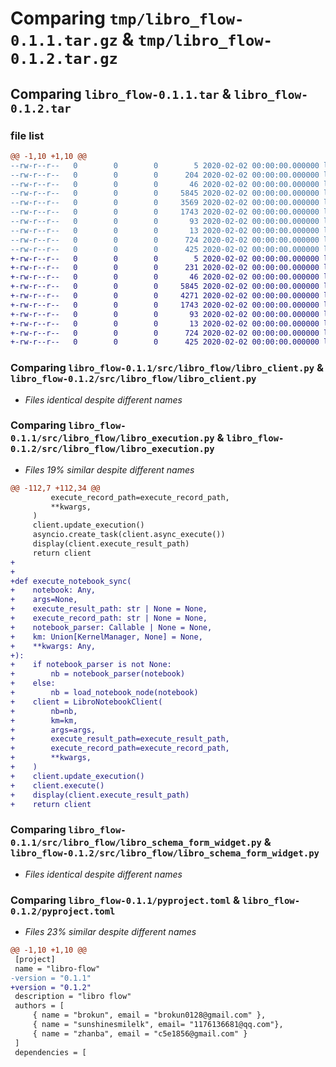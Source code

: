 # Comparing `tmp/libro_flow-0.1.1.tar.gz` & `tmp/libro_flow-0.1.2.tar.gz`

## Comparing `libro_flow-0.1.1.tar` & `libro_flow-0.1.2.tar`

### file list

```diff
@@ -1,10 +1,10 @@
--rw-r--r--   0        0        0        5 2020-02-02 00:00:00.000000 libro_flow-0.1.1/.python-version
--rw-r--r--   0        0        0      204 2020-02-02 00:00:00.000000 libro_flow-0.1.1/src/libro_flow/__init__.py
--rw-r--r--   0        0        0       46 2020-02-02 00:00:00.000000 libro_flow-0.1.1/src/libro_flow/_version.py
--rw-r--r--   0        0        0     5845 2020-02-02 00:00:00.000000 libro_flow-0.1.1/src/libro_flow/libro_client.py
--rw-r--r--   0        0        0     3569 2020-02-02 00:00:00.000000 libro_flow-0.1.1/src/libro_flow/libro_execution.py
--rw-r--r--   0        0        0     1743 2020-02-02 00:00:00.000000 libro_flow-0.1.1/src/libro_flow/libro_schema_form_widget.py
--rw-r--r--   0        0        0       93 2020-02-02 00:00:00.000000 libro_flow-0.1.1/.gitignore
--rw-r--r--   0        0        0       13 2020-02-02 00:00:00.000000 libro_flow-0.1.1/README.md
--rw-r--r--   0        0        0      724 2020-02-02 00:00:00.000000 libro_flow-0.1.1/pyproject.toml
--rw-r--r--   0        0        0      425 2020-02-02 00:00:00.000000 libro_flow-0.1.1/PKG-INFO
+-rw-r--r--   0        0        0        5 2020-02-02 00:00:00.000000 libro_flow-0.1.2/.python-version
+-rw-r--r--   0        0        0      231 2020-02-02 00:00:00.000000 libro_flow-0.1.2/src/libro_flow/__init__.py
+-rw-r--r--   0        0        0       46 2020-02-02 00:00:00.000000 libro_flow-0.1.2/src/libro_flow/_version.py
+-rw-r--r--   0        0        0     5845 2020-02-02 00:00:00.000000 libro_flow-0.1.2/src/libro_flow/libro_client.py
+-rw-r--r--   0        0        0     4271 2020-02-02 00:00:00.000000 libro_flow-0.1.2/src/libro_flow/libro_execution.py
+-rw-r--r--   0        0        0     1743 2020-02-02 00:00:00.000000 libro_flow-0.1.2/src/libro_flow/libro_schema_form_widget.py
+-rw-r--r--   0        0        0       93 2020-02-02 00:00:00.000000 libro_flow-0.1.2/.gitignore
+-rw-r--r--   0        0        0       13 2020-02-02 00:00:00.000000 libro_flow-0.1.2/README.md
+-rw-r--r--   0        0        0      724 2020-02-02 00:00:00.000000 libro_flow-0.1.2/pyproject.toml
+-rw-r--r--   0        0        0      425 2020-02-02 00:00:00.000000 libro_flow-0.1.2/PKG-INFO
```

### Comparing `libro_flow-0.1.1/src/libro_flow/libro_client.py` & `libro_flow-0.1.2/src/libro_flow/libro_client.py`

 * *Files identical despite different names*

### Comparing `libro_flow-0.1.1/src/libro_flow/libro_execution.py` & `libro_flow-0.1.2/src/libro_flow/libro_execution.py`

 * *Files 19% similar despite different names*

```diff
@@ -112,7 +112,34 @@
         execute_record_path=execute_record_path,
         **kwargs,
     )
     client.update_execution()
     asyncio.create_task(client.async_execute())
     display(client.execute_result_path)
     return client
+
+
+def execute_notebook_sync(
+    notebook: Any,
+    args=None,
+    execute_result_path: str | None = None,
+    execute_record_path: str | None = None,
+    notebook_parser: Callable | None = None,
+    km: Union[KernelManager, None] = None,
+    **kwargs: Any,
+):
+    if notebook_parser is not None:
+        nb = notebook_parser(notebook)
+    else:
+        nb = load_notebook_node(notebook)
+    client = LibroNotebookClient(
+        nb=nb,
+        km=km,
+        args=args,
+        execute_result_path=execute_result_path,
+        execute_record_path=execute_record_path,
+        **kwargs,
+    )
+    client.update_execution()
+    client.execute()
+    display(client.execute_result_path)
+    return client
```

### Comparing `libro_flow-0.1.1/src/libro_flow/libro_schema_form_widget.py` & `libro_flow-0.1.2/src/libro_flow/libro_schema_form_widget.py`

 * *Files identical despite different names*

### Comparing `libro_flow-0.1.1/pyproject.toml` & `libro_flow-0.1.2/pyproject.toml`

 * *Files 23% similar despite different names*

```diff
@@ -1,10 +1,10 @@
 [project]
 name = "libro-flow"
-version = "0.1.1"
+version = "0.1.2"
 description = "libro flow"
 authors = [
     { name = "brokun", email = "brokun0128@gmail.com" },
     { name = "sunshinesmilelk", email= "1176136681@qq.com"},
     { name = "zhanba", email = "c5e1856@gmail.com" }
 ]
 dependencies = [
```

